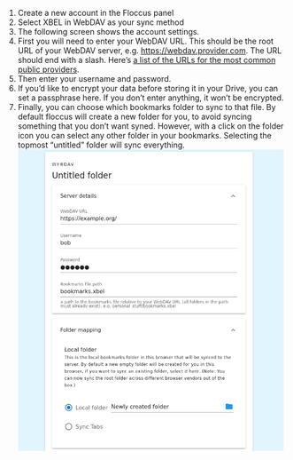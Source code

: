 1. Create a new account in the Floccus panel
2. Select XBEL in WebDAV as your sync method
3. The following screen shows the account settings.
4. First you will need to enter your WebDAV URL. This should be the root URL of your WebDAV server, e.g. https://webdav.provider.com. The URL should end with a slash. Here’s [a list of the URLs for the most common public providers](https://community.cryptomator.org/t/webdav-urls-of-common-cloud-storage-services/75).
5. Then enter your username and password.
6. If you’d like to encrypt your data before storing it in your Drive, you can set a passphrase here. If you don’t enter anything, it won’t be encrypted.
7. Finally, you can choose which bookmarks folder to sync to that file. By default floccus will create a new folder for you, to avoid syncing something that you don’t want syned. However, with a click on the folder icon you can select any other folder in your bookmarks. Selecting the topmost “untitled” folder will sync everything.
   <img src="screen_webdav_settings.png" />
